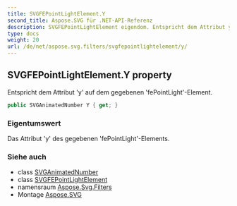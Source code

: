 ```yaml
---
title: SVGFEPointLightElement.Y
second_title: Aspose.SVG für .NET-API-Referenz
description: SVGFEPointLightElement eigendom. Entspricht dem Attribut y auf dem gegebenen fePointLightElement.
type: docs
weight: 20
url: /de/net/aspose.svg.filters/svgfepointlightelement/y/
---
```

## SVGFEPointLightElement.Y property

Entspricht dem Attribut 'y' auf dem gegebenen 'fePointLight'-Element.

```csharp
public SVGAnimatedNumber Y { get; }
```

### Eigentumswert

Das Attribut 'y' des gegebenen 'fePointLight'-Elements.

### Siehe auch

* class [SVGAnimatedNumber](../../../aspose.svg.datatypes/svganimatednumber/)
* class [SVGFEPointLightElement](../)
* namensraum [Aspose.Svg.Filters](../../svgfepointlightelement/)
* Montage [Aspose.SVG](../../../)



